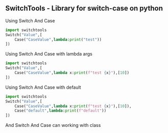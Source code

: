 SwitchTools - Library for switch-case on python
-----------------------------------------------
Using Switch And Case
```python
import switchtools
Switch("Value",[
	Case("CaseValue",lambda:print("test"))
])
```
Using Switch And Case with lambda args
```python
import switchtools
Switch("Value",[
	Case("CaseValue",lambda x:print(f"test {x}"),[10])
])
```
Using Switch And Case with default
```python
import switchtools
Switch("Value",[
	Case("CaseValue",lambda x:print(f"test {x}"),[10]),
	Case("default",lambda:print(f"default"))
])
```
And Switch And Case can working with class
